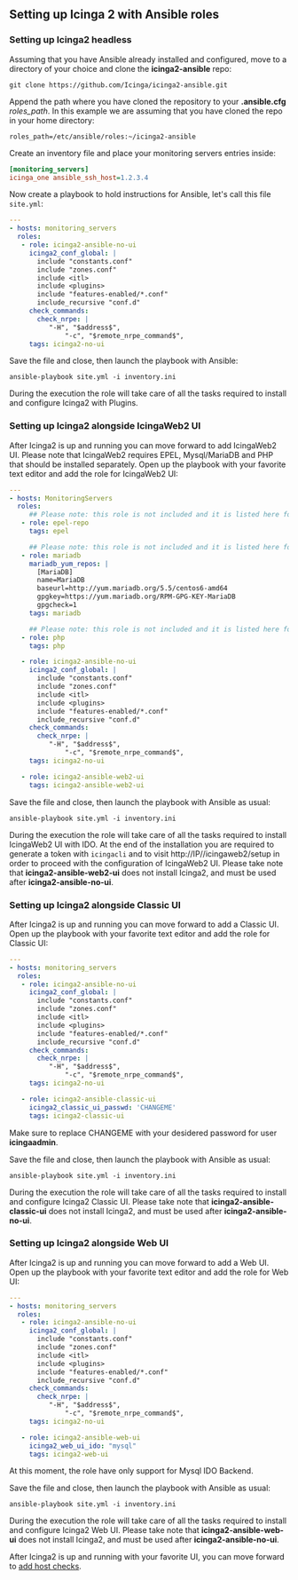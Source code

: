 ## Setting up Icinga 2 with Ansible roles

### Setting up Icinga2 headless

Assuming that you have Ansible already installed and configured, move to a directory of your choice and clone the **icinga2-ansible** repo:

`git clone https://github.com/Icinga/icinga2-ansible.git`

Append the path where you have cloned the repository to your **.ansible.cfg** _roles_path_. In this example we are assuming that you have cloned the repo in your home directory:

`roles_path=/etc/ansible/roles:~/icinga2-ansible`

Create an inventory file and place your monitoring servers entries inside:

```ini
[monitoring_servers]
icinga_one ansible_ssh_host=1.2.3.4
```

Now create a playbook to hold instructions for Ansible, let's call this file `site.yml`:

```yaml
---
- hosts: monitoring_servers
  roles:
   - role: icinga2-ansible-no-ui
     icinga2_conf_global: |
       include "constants.conf"
       include "zones.conf"
       include <itl>
       include <plugins>
       include "features-enabled/*.conf"
       include_recursive "conf.d"
     check_commands:
       check_nrpe: |
          "-H", "$address$",
              "-c", "$remote_nrpe_command$",
     tags: icinga2-no-ui
```

Save the file and close, then launch the playbook with Ansible:

`ansible-playbook site.yml -i inventory.ini`

During the execution the role will take care of all the tasks required to install and configure Icinga2 with Plugins.

### Setting up Icinga2 alongside IcingaWeb2 UI

After Icinga2 is up and running you can move forward to add IcingaWeb2 UI. Please note that IcingaWeb2 requires EPEL, Mysql/MariaDB and PHP that should be installed separately. Open up the playbook with your favorite text editor and add the role for IcingaWeb2 UI:

```yaml
---
- hosts: MonitoringServers
  roles:
     ## Please note: this role is not included and it is listed here for clarity only
   - role: epel-repo
     tags: epel

     ## Please note: this role is not included and it is listed here for clarity only
   - role: mariadb
     mariadb_yum_repos: |
       [MariaDB]
       name=MariaDB
       baseurl=http://yum.mariadb.org/5.5/centos6-amd64
       gpgkey=https://yum.mariadb.org/RPM-GPG-KEY-MariaDB
       gpgcheck=1
     tags: mariadb

     ## Please note: this role is not included and it is listed here for clarity only
   - role: php
     tags: php

   - role: icinga2-ansible-no-ui
     icinga2_conf_global: |
       include "constants.conf"
       include "zones.conf"
       include <itl>
       include <plugins>
       include "features-enabled/*.conf"
       include_recursive "conf.d"
     check_commands:
       check_nrpe: |
          "-H", "$address$",
              "-c", "$remote_nrpe_command$",
     tags: icinga2-no-ui

   - role: icinga2-ansible-web2-ui
     tags: icinga2-ansible-web2-ui

```

Save the file and close, then launch the playbook with Ansible as usual:

`ansible-playbook site.yml -i inventory.ini`

During the execution the role will take care of all the tasks required to install IcingaWeb2 UI with IDO. At the end of the installation you are required to generate a token with `icingacli` and to visit http://IP//icingaweb2/setup in order to proceed with the configuration of IcingaWeb2 UI. Please take note that **icinga2-ansible-web2-ui** does not install Icinga2, and must be used after **icinga2-ansible-no-ui**.

### Setting up Icinga2 alongside Classic UI

After Icinga2 is up and running you can move forward to add a Classic UI. Open up the playbook with your favorite text editor and add the role for Classic UI:

```yaml
---
- hosts: monitoring_servers
  roles:
   - role: icinga2-ansible-no-ui
     icinga2_conf_global: |
       include "constants.conf"
       include "zones.conf"
       include <itl>
       include <plugins>
       include "features-enabled/*.conf"
       include_recursive "conf.d"
     check_commands:
       check_nrpe: |
          "-H", "$address$",
              "-c", "$remote_nrpe_command$",
     tags: icinga2-no-ui

   - role: icinga2-ansible-classic-ui
     icinga2_classic_ui_passwd: 'CHANGEME'
     tags: icinga2-classic-ui
```

Make sure  to replace CHANGEME with your desidered password for user **icingaadmin**.

Save the file and close, then launch the playbook with Ansible as usual:

`ansible-playbook site.yml -i inventory.ini`

During the execution the role will take care of all the tasks required to install and configure Icinga2 Classic UI. Please take note that **icinga2-ansible-classic-ui** does not install Icinga2, and must be used after **icinga2-ansible-no-ui**.

### Setting up Icinga2 alongside Web UI

After Icinga2 is up and running you can move forward to add a Web UI. Open up the playbook with your favorite text editor and add the role for Web UI:

```yaml
---
- hosts: monitoring_servers
  roles:
   - role: icinga2-ansible-no-ui
     icinga2_conf_global: |
       include "constants.conf"
       include "zones.conf"
       include <itl>
       include <plugins>
       include "features-enabled/*.conf"
       include_recursive "conf.d"
     check_commands:
       check_nrpe: |
          "-H", "$address$",
              "-c", "$remote_nrpe_command$",
     tags: icinga2-no-ui

   - role: icinga2-ansible-web-ui
     icinga2_web_ui_ido: "mysql"
     tags: icinga2-web-ui
```

At this moment, the role have only support for Mysql IDO Backend.

Save the file and close, then launch the playbook with Ansible as usual:

`ansible-playbook site.yml -i inventory.ini`

During the execution the role will take care of all the tasks required to install and configure Icinga2 Web UI. Please take note that **icinga2-ansible-web-ui** does not install Icinga2, and must be used after **icinga2-ansible-no-ui**.

After Icinga2 is up and running with your favorite UI, you can move forward to [add host checks](https://github.com/Icinga/icinga2-ansible/blob/master/doc/adding-hosts.md).
